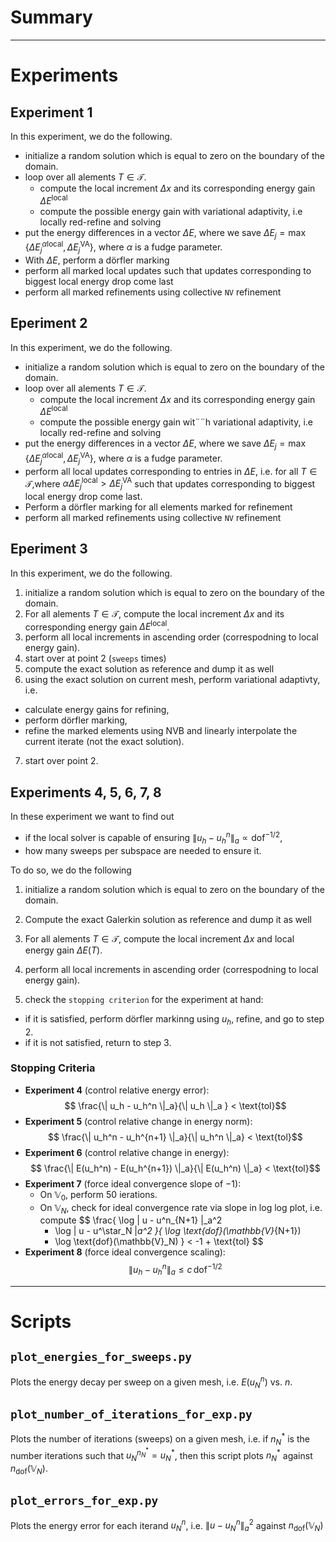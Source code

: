 # Summary

---

# Experiments

## Experiment 1
In this experiment, we do the following.

- initialize a random solution which is equal to zero on the boundary of the domain.
- loop over all alements $T \in \mathcal{T}$.
  - compute the local increment $\Delta x$ and its corresponding energy gain $\Delta E^{\text{local}}$
  - compute the possible energy gain with variational adaptivity, i.e locally red-refine and solving
- put the energy differences in a vector $\Delta E$, where we save
  $\Delta E_j = \max \{ \Delta E^{\alpha \text{local}}_j, \Delta E^{\text{VA}}_j \}$,
  where $\alpha$ is a fudge parameter.
- With $\Delta E$, perform a dörfler marking
- perform all marked local updates such that updates corresponding to biggest local energy drop come last
- perform all marked refinements using collective `NV` refinement

## Eperiment 2
In this experiment, we do the following.

- initialize a random solution which is equal to zero on the boundary of the domain.
- loop over all alements $T \in \mathcal{T}$.
  - compute the local increment $\Delta x$ and its corresponding energy gain $\Delta E^{\text{local}}$
  - compute the possible energy gain wit¨¨h variational adaptivity, i.e locally red-refine and solving
- put the energy differences in a vector $\Delta E$, where we save
  $\Delta E_j = \max \{ \Delta E^{\alpha \text{local}}_j, \Delta E^{\text{VA}}_j \}$,
  where $\alpha$ is a fudge parameter.
- perform all local updates corresponding to entries in $\Delta E$,
  i.e. for all $T \in \mathcal{T}$,where $\alpha \Delta E^{\text{local}}_j > \Delta E^{\text{VA}}_j$
  such that updates corresponding to biggest local energy drop come last.
- Perform a dörfler marking for all elements marked for refinement
- perform all marked refinements using collective `NV` refinement

## Eperiment 3
In this experiment, we do the following.

1. initialize a random solution which is equal to zero on the boundary of the domain.
2. For all alements $T \in \mathcal{T}$, compute the local increment $\Delta x$
    and its corresponding energy gain $\Delta E^{\text{local}}$.
3. perform all local increments in ascending order (correspodning to local energy gain).
4. start over at point 2 (`sweeps` times)
5. compute the exact solution as reference and dump it as well
6. using the exact solution on current mesh, perform variational adaptivty, i.e. 
  - calculate energy gains for refining,
  - perform dörfler marking,
  - refine the marked elements using NVB and linearly interpolate the current iterate (not the exact solution).
7. start over point 2.

## Experiments 4, 5, 6, 7, 8
In these experiment we want to find out
- if the local solver is capable of ensuring $\| u_h - u_h^n \|_a \propto \text{dof}^{-1/2}$,
- how many sweeps per subspace are needed to ensure it.

To do so, we do the following

1. initialize a random solution which is equal to zero on the boundary of the domain.

2. Compute the exact Galerkin solution as reference and dump it as well
3. For all alements $T \in \mathcal{T}$, compute the local increment $\Delta x$ and local energy gain $\Delta E(T)$.
4. perform all local increments in ascending order (correspodning to local energy gain).
5. check the `stopping criterion` for the experiment at hand:
  - if it is satisfied, perform dörfler markinng using $u_h$, refine, and go to step 2.
  - if it is not satisfied, return to step 3.

### Stopping Criteria
- __Experiment 4__ (control relative energy error):
  $$
  \frac{\| u_h - u_h^n \|_a}{\| u_h \|_a }
  < \text{tol}$$
- __Experiment 5__ (control relative change in energy norm):
  $$
  \frac{\| u_h^n - u_h^{n+1} \|_a}{\| u_h^n \|_a} < \text{tol}$$
- __Experiment 6__ (control relative change in energy): 
  $$
  \frac{\| E(u_h^n) - E(u_h^{n+1}) \|_a}{\| E(u_h^n) \|_a} < \text{tol}$$
- __Experiment 7__ (force ideal convergence slope of $-1$): 
  - On $\mathbb{V}_0$, perform 50 ierations.
  - On $\mathbb{V}_N$, check for ideal convergence rate via slope in log log plot, i.e. compute
    $$
    \frac{
      \log \| u - u^n_{N+1} \|_a^2 
      - \log \| u - u^\star_N \|_a^2
    }{
      \log \text{dof}(\mathbb{V}_{N+1}) 
      - \log \text{dof}(\mathbb{V}_N)
    } < -1 + \text{tol}
    $$
- __Experiment 8__ (force ideal convergence scaling): 
  $$\| u_h - u_h^n \|_a \leq c \, \text{dof}^{-1/2}$$

---

# Scripts

## `plot_energies_for_sweeps.py`
Plots the energy decay per sweep on a given mesh, i.e. $E(u_N^n)$ vs. $n$.

## `plot_number_of_iterations_for_exp.py`
Plots the number of iterations (sweeps) on a given mesh, i.e. if $n_N^*$ is the number iterations such that $u_N^{n^*_N} = u^*_N$,
then this script plots $n_N^*$ against $n_{\text{dof}}(\mathbb{V}_N)$.

## `plot_errors_for_exp.py`
Plots the energy error for each iterand $u^n_N$, i.e.
$\| u - u_N^n \|_a^2$
against $n_{\text{dof}}(\mathbb{V}_N)$